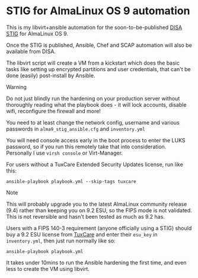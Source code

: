 # STIG for AlmaLinux OS 9 automation

This is my libvirt+ansible automation for the soon-to-be-published [DISA STIG](https://public.cyber.mil/stigs/) for AlmaLinux OS 9.

Once the STIG is published, Ansible, Chef and SCAP automation will also be available from DISA.

The libvirt script will create a VM from a kickstart which does the basic tasks like setting up encrypted partitions and user credentials, that can't be done (easily) post-install by Ansible.

> [!WARNING]
> Do not just blindly run the hardening on your production server without thoroughly reading what the playbook does - it will lock accounts, disable wifi, reconfigure the firewall and more!

You need to at least change the network config, username and various passwords in `alma9_stig_ansible.cfg` and `inventory.yml`

You will need console access early in the boot process to enter the LUKS password, so if you run this remotely take that into consideration. Personally I use `virsh console` or Virt-Manager.

For users without a TuxCare Extended Security Updates license, run like this:

```shell
ansible-playbook playbook.yml --skip-tags tuxcare
```

> [!NOTE]
> This will probably upgrade you to the latest AlmaLinux community release (9.4) rather than keeping you on 9.2 ESU, so the FIPS mode is not validated. This is not reversible and hasn't been tested as much as 9.2 has.

Users with a FIPS 140-3 requirement (anyone officially using a STIG) should buy a 9.2 ESU license from [TuxCare](https://tuxcare.com/almalinux-enterprise-support/) and enter their `esu_key` in `inventory.yml`, then just run normally like so:

```shell
ansible-playbook playbook.yml
```

It takes under 10mins to run the Ansible hardening the first time, and even less to create the VM using libvirt.
